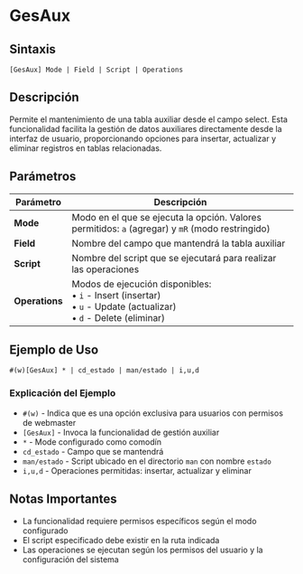 # GesAux

## Sintaxis

```
[GesAux] Mode | Field | Script | Operations
```

## Descripción

Permite el mantenimiento de una tabla auxiliar desde el campo select. Esta funcionalidad facilita la gestión de datos auxiliares directamente desde la interfaz de usuario, proporcionando opciones para insertar, actualizar y eliminar registros en tablas relacionadas.

## Parámetros

| Parámetro | Descripción |
|-----------|-------------|
| **Mode** | Modo en el que se ejecuta la opción. Valores permitidos: `a` (agregar) y `mR` (modo restringido) |
| **Field** | Nombre del campo que mantendrá la tabla auxiliar |
| **Script** | Nombre del script que se ejecutará para realizar las operaciones |
| **Operations** | Modos de ejecución disponibles:<br>• `i` - Insert (insertar)<br>• `u` - Update (actualizar)<br>• `d` - Delete (eliminar) |

## Ejemplo de Uso

```
#(w)[GesAux] * | cd_estado | man/estado | i,u,d
```

### Explicación del Ejemplo

- `#(w)` - Indica que es una opción exclusiva para usuarios con permisos de webmaster
- `[GesAux]` - Invoca la funcionalidad de gestión auxiliar
- `*` - Mode configurado como comodín
- `cd_estado` - Campo que se mantendrá
- `man/estado` - Script ubicado en el directorio `man` con nombre `estado`
- `i,u,d` - Operaciones permitidas: insertar, actualizar y eliminar

## Notas Importantes

- La funcionalidad requiere permisos específicos según el modo configurado
- El script especificado debe existir en la ruta indicada
- Las operaciones se ejecutan según los permisos del usuario y la configuración del sistema